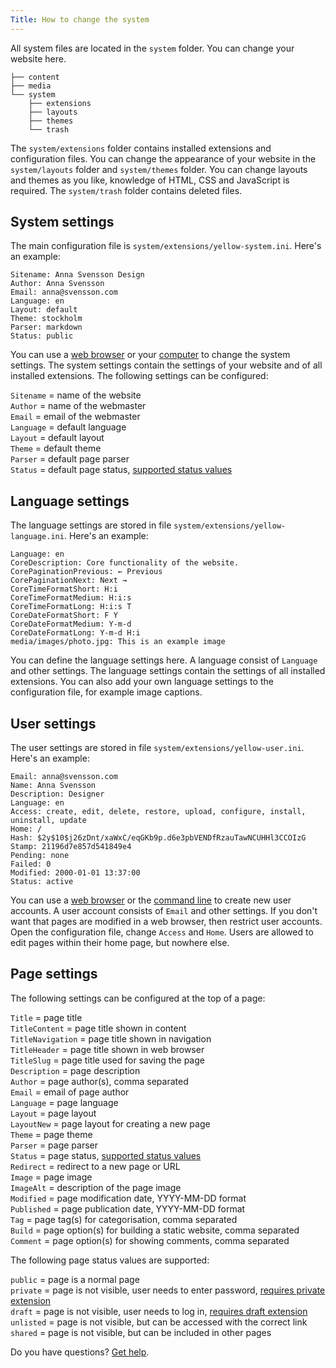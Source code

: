 ```yaml
---
Title: How to change the system
---
```

All system files are located in the `system` folder. You can change your website here.

``` box-drawing {aria-hidden=true}
├── content
├── media
└── system
    ├── extensions
    ├── layouts
    ├── themes
    └── trash
```

The `system/extensions` folder contains installed extensions and configuration files. You can change the appearance of your website in the `system/layouts` folder and `system/themes` folder. You can change layouts and themes as you like, knowledge of HTML, CSS and JavaScript is required. The `system/trash` folder contains deleted files.

## System settings

The main configuration file is `system/extensions/yellow-system.ini`. Here's an example:

    Sitename: Anna Svensson Design
    Author: Anna Svensson
    Email: anna@svensson.com
    Language: en
    Layout: default
    Theme: stockholm
    Parser: markdown
    Status: public

You can use a [web browser](https://github.com/annaesvensson/yellow-edit) or your [computer](https://github.com/annaesvensson/yellow-core) to change the system settings. The system settings contain the settings of your website and of all installed extensions. The following settings can be configured:

`Sitename` = name of the website  
`Author` = name of the webmaster  
`Email` = email of the webmaster  
`Language` = default language  
`Layout` = default layout  
`Theme` = default theme  
`Parser` = default page parser  
`Status` = default page status, [supported status values](#settings-status)  

## Language settings

The language settings are stored in file `system/extensions/yellow-language.ini`. Here's an example:

    Language: en
    CoreDescription: Core functionality of the website.
    CorePaginationPrevious: ← Previous
    CorePaginationNext: Next →
    CoreTimeFormatShort: H:i
    CoreTimeFormatMedium: H:i:s
    CoreTimeFormatLong: H:i:s T
    CoreDateFormatShort: F Y
    CoreDateFormatMedium: Y-m-d
    CoreDateFormatLong: Y-m-d H:i
    media/images/photo.jpg: This is an example image

You can define the language settings here. A language consist of `Language` and other settings. The language settings contain the settings of all installed extensions. You can also add your own language settings to the configuration file, for example image captions.

## User settings

The user settings are stored in file `system/extensions/yellow-user.ini`. Here's an example:

    Email: anna@svensson.com
    Name: Anna Svensson
    Description: Designer
    Language: en
    Access: create, edit, delete, restore, upload, configure, install, uninstall, update
    Home: /
    Hash: $2y$10$j26zDnt/xaWxC/eqGKb9p.d6e3pbVENDfRzauTawNCUHHl3CCOIzG
    Stamp: 21196d7e857d541849e4
    Pending: none
    Failed: 0
    Modified: 2000-01-01 13:37:00
    Status: active

You can use a [web browser](https://github.com/annaesvensson/yellow-edit) or the [command line](https://github.com/annaesvensson/yellow-command) to create new user accounts. A user account consists of `Email` and other settings. If you don't want that pages are modified in a web browser, then restrict user accounts. Open the configuration file, change `Access` and `Home`. Users are allowed to edit pages within their home page, but nowhere else.

## Page settings

The following settings can be configured at the top of a page:

`Title` = page title  
`TitleContent` = page title shown in content  
`TitleNavigation` = page title shown in navigation  
`TitleHeader` = page title shown in web browser  
`TitleSlug` = page title used for saving the page  
`Description` = page description  
`Author` = page author(s), comma separated  
`Email` = email of page author  
`Language` = page language  
`Layout` = page layout  
`LayoutNew` = page layout for creating a new page  
`Theme` = page theme  
`Parser` = page parser  
`Status` = page status, [supported status values](#settings-status)  
`Redirect` = redirect to a new page or URL  
`Image` = page image  
`ImageAlt` = description of the page image  
`Modified` = page modification date, YYYY-MM-DD format  
`Published` = page publication date, YYYY-MM-DD format  
`Tag` = page tag(s) for categorisation, comma separated  
`Build` = page option(s) for building a static website, comma separated  
`Comment` = page option(s) for showing comments, comma separated  

<a id="settings-status"></a>The following page status values are supported:

`public` = page is a normal page  
`private` = page is not visible, user needs to enter password, [requires private extension](https://github.com/schulle4u/yellow-extensions-schulle4u/tree/main/private)  
`draft` = page is not visible, user needs to log in, [requires draft extension](https://github.com/annaesvensson/yellow-draft)  
`unlisted` = page is not visible, but can be accessed with the correct link  
`shared` = page is not visible, but can be included in other pages  

Do you have questions? [Get help](.).
